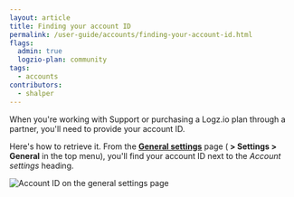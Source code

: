 ```yaml
---
layout: article
title: Finding your account ID
permalink: /user-guide/accounts/finding-your-account-id.html
flags:
  admin: true
  logzio-plan: community
tags:
  - accounts
contributors:
  - shalper
---
```


When you're working with Support
or purchasing a Logz.io plan through a partner,
you'll need to provide your account ID.

Here's how to retrieve it.
From the [**General settings**](https://app.logz.io/#/dashboard/settings/general) page
(**<i class="li li-gear"></i> > Settings > General** in the top menu),
you'll find your account ID next to the _Account settings_ heading.

![Account ID on the general settings page](https://dytvr9ot2sszz.cloudfront.net/logz-docs/accounts/general-settings-account-id.png)
